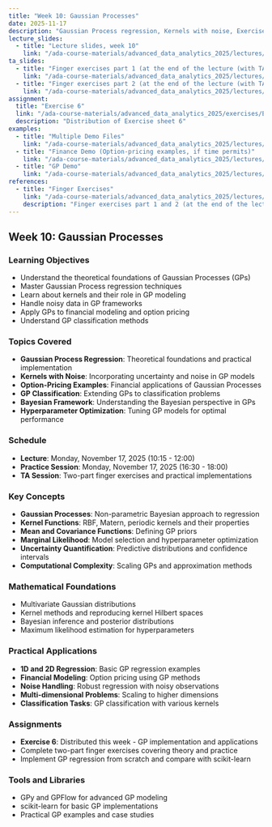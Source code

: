 ```yaml
---
title: "Week 10: Gaussian Processes"
date: 2025-11-17
description: "Gaussian Process regression, Kernels with noise, Exercise 6 distributed"
lecture_slides: 
  - title: "Lecture slides, week 10"
    link: "/ada-course-materials/advanced_data_analytics_2025/lectures/lecture_10/slides/Advanced_Data_Analytics_2025_lecture_10.pdf"
ta_slides: 
  - title: "Finger exercises part 1 (at the end of the lecture (with TA))"
    link: "/ada-course-materials/advanced_data_analytics_2025/lectures/lecture_10/Finger_exercises_a/finger_exercises_lecture_10.pdf"
  - title: "Finger exercises part 2 (at the end of the lecture (with TA))"
    link: "/ada-course-materials/advanced_data_analytics_2025/lectures/lecture_10/Finger_exercises_b/finger_exercises_lecture_10.pdf"
assignment:
  title: "Exercise 6"
  link: "/ada-course-materials/advanced_data_analytics_2025/exercises/Exercise_6/Problem_set_6.pdf"
  description: "Distribution of Exercise sheet 6"
examples:
  - title: "Multiple Demo Files"
    link: "/ada-course-materials/advanced_data_analytics_2025/lectures/lecture_10/demo/"
  - title: "Finance Demo (Option-pricing examples, if time permits)"
    link: "/ada-course-materials/advanced_data_analytics_2025/lectures/lecture_10/finance_demo/"
  - title: "GP Demo"
    link: "/ada-course-materials/advanced_data_analytics_2025/lectures/lecture_10/demo_GP/"
references:
  - title: "Finger Exercises"
    link: "/ada-course-materials/advanced_data_analytics_2025/lectures/lecture_10/Finger_exercises_a/"
    description: "Finger exercises part 1 and 2 (at the end of the lecture (with TA))"
---
```


## Week 10: Gaussian Processes

### Learning Objectives
- Understand the theoretical foundations of Gaussian Processes (GPs)
- Master Gaussian Process regression techniques
- Learn about kernels and their role in GP modeling
- Handle noisy data in GP frameworks
- Apply GPs to financial modeling and option pricing
- Understand GP classification methods

### Topics Covered
- **Gaussian Process Regression**: Theoretical foundations and practical implementation
- **Kernels with Noise**: Incorporating uncertainty and noise in GP models
- **Option-Pricing Examples**: Financial applications of Gaussian Processes
- **GP Classification**: Extending GPs to classification problems
- **Bayesian Framework**: Understanding the Bayesian perspective in GPs
- **Hyperparameter Optimization**: Tuning GP models for optimal performance

### Schedule
- **Lecture**: Monday, November 17, 2025 (10:15 - 12:00)  
- **Practice Session**: Monday, November 17, 2025 (16:30 - 18:00)
- **TA Session**: Two-part finger exercises and practical implementations

### Key Concepts
- **Gaussian Processes**: Non-parametric Bayesian approach to regression
- **Kernel Functions**: RBF, Matern, periodic kernels and their properties
- **Mean and Covariance Functions**: Defining GP priors
- **Marginal Likelihood**: Model selection and hyperparameter optimization
- **Uncertainty Quantification**: Predictive distributions and confidence intervals
- **Computational Complexity**: Scaling GPs and approximation methods

### Mathematical Foundations
- Multivariate Gaussian distributions
- Kernel methods and reproducing kernel Hilbert spaces
- Bayesian inference and posterior distributions
- Maximum likelihood estimation for hyperparameters

### Practical Applications
- **1D and 2D Regression**: Basic GP regression examples
- **Financial Modeling**: Option pricing using GP methods
- **Noise Handling**: Robust regression with noisy observations
- **Multi-dimensional Problems**: Scaling to higher dimensions
- **Classification Tasks**: GP classification with various kernels

### Assignments
- **Exercise 6**: Distributed this week - GP implementation and applications
- Complete two-part finger exercises covering theory and practice
- Implement GP regression from scratch and compare with scikit-learn

### Tools and Libraries
- GPy and GPFlow for advanced GP modeling
- scikit-learn for basic GP implementations
- Practical GP examples and case studies